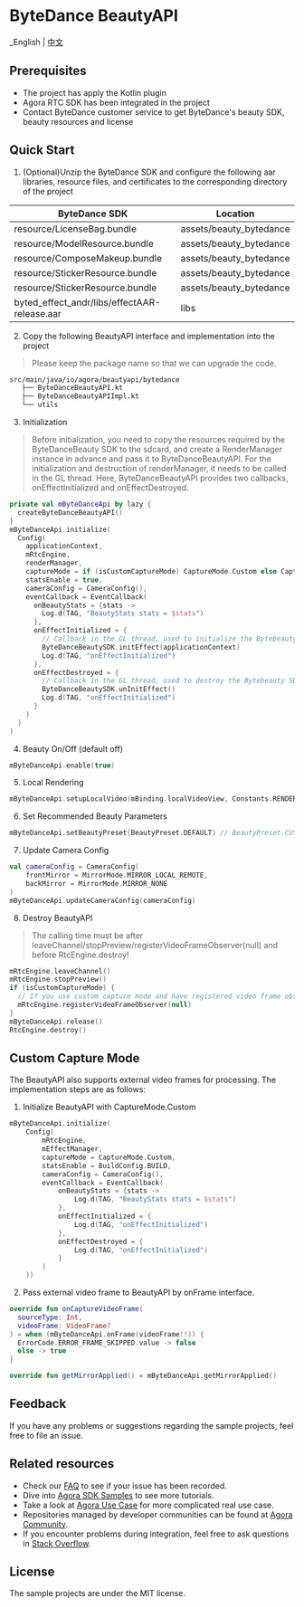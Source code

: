 # ByteDance BeautyAPI

_English | [中文](README.zh.md)

## Prerequisites
- The project has apply the Kotlin plugin
- Agora RTC SDK has been integrated in the project
- Contact ByteDance customer service to get ByteDance's beauty SDK, beauty resources and license

## Quick Start
1. (Optional)Unzip the ByteDance SDK and configure the following aar libraries, resource files, and certificates to the corresponding directory of the project

| ByteDance SDK                                | Location                |
|----------------------------------------------|-------------------------|
| resource/LicenseBag.bundle                   | assets/beauty_bytedance |
| resource/ModelResource.bundle                | assets/beauty_bytedance |
| resource/ComposeMakeup.bundle                | assets/beauty_bytedance |
| resource/StickerResource.bundle              | assets/beauty_bytedance |
| resource/StickerResource.bundle              | assets/beauty_bytedance |
| byted_effect_andr/libs/effectAAR-release.aar | libs                    |

2. Copy the following BeautyAPI interface and implementation into the project
> Please keep the package name so that we can upgrade the code.
```xml
src/main/java/io/agora/beautyapi/bytedance
   ├── ByteDanceBeautyAPI.kt
   ├── ByteDanceBeautyAPIImpl.kt
   └── utils
```

3. Initialization

> Before initialization, you need to copy the resources required by the ByteDanceBeauty SDK to the sdcard, and create a RenderManager instance in advance and pass it to ByteDanceBeautyAPI.
> For the initialization and destruction of renderManager, it needs to be called in the GL thread. Here, ByteDanceBeautyAPI provides two callbacks, onEffectInitialized and onEffectDestroyed.

```kotlin
private val mByteDanceApi by lazy {
  createByteDanceBeautyAPI()
}
mByteDanceApi.initialize(
  Config(
    applicationContext,
    mRtcEngine,
    renderManager,
    captureMode = if (isCustomCaptureMode) CaptureMode.Custom else CaptureMode.Agora,
    statsEnable = true,
    cameraConfig = CameraConfig(),
    eventCallback = EventCallback(
      onBeautyStats = {stats ->
        Log.d(TAG, "BeautyStats stats = $stats")
      },
      onEffectInitialized = {
        // Callback in the GL thread, used to initialize the Bytebeauty SDK
        ByteDanceBeautySDK.initEffect(applicationContext)
        Log.d(TAG, "onEffectInitialized")
      },
      onEffectDestroyed = {
        // Callback in the GL thread, used to destroy the Bytebeauty SDK
        ByteDanceBeautySDK.unInitEffect()
        Log.d(TAG, "onEffectInitialized")
      }
    )
  )
)
```

4. Beauty On/Off (default off)
```kotlin
mByteDanceApi.enable(true)
```

5. Local Rendering
```kotlin
mByteDanceApi.setupLocalVideo(mBinding.localVideoView, Constants.RENDER_MODE_FIT)
```

6. Set Recommended Beauty Parameters
```kotlin
mByteDanceApi.setBeautyPreset(BeautyPreset.DEFAULT) // BeautyPreset.CUSTOM：Close Recommended Beauty
```

7. Update Camera Config
```kotlin
val cameraConfig = CameraConfig(
    frontMirror = MirrorMode.MIRROR_LOCAL_REMOTE,
    backMirror = MirrorMode.MIRROR_NONE
)
mByteDanceApi.updateCameraConfig(cameraConfig)
```

8. Destroy BeautyAPI

> The calling time must be after leaveChannel/stopPreview/registerVideoFrameObserver(null) and before RtcEngine.destroy!

```kotlin
mRtcEngine.leaveChannel()
mRtcEngine.stopPreview()
if (isCustomCaptureMode) {
  // If you use custom capture mode and have registered video frame observer, register video frame observer to null here!
  mRtcEngine.registerVideoFrameObserver(null)
}
mByteDanceApi.release()
RtcEngine.destroy()
```

## Custom Capture Mode
The BeautyAPI also supports external video frames for processing. The implementation steps are as follows:

1. Initialize BeautyAPI with CaptureMode.Custom
```kotlin
mByteDanceApi.initialize(
    Config(
        mRtcEngine,
        mEffectManager,
        captureMode = CaptureMode.Custom,
        statsEnable = BuildConfig.BUILD,
        cameraConfig = CameraConfig(),
        eventCallback = EventCallback(
            onBeautyStats = {stats ->
                Log.d(TAG, "BeautyStats stats = $stats")
            },
            onEffectInitialized = {
                Log.d(TAG, "onEffectInitialized")
            },
            onEffectDestroyed = {
                Log.d(TAG, "onEffectInitialized")
            }
        )
    ))
```
2. Pass external video frame to BeautyAPI by onFrame interface.
```kotlin
override fun onCaptureVideoFrame(
  sourceType: Int,
  videoFrame: VideoFrame?
) = when (mByteDanceApi.onFrame(videoFrame!!)) {
  ErrorCode.ERROR_FRAME_SKIPPED.value -> false
  else -> true
}

override fun getMirrorApplied() = mByteDanceApi.getMirrorApplied()
```

## Feedback

If you have any problems or suggestions regarding the sample projects, feel free to file an issue.

## Related resources

- Check our [FAQ](https://docs.agora.io/en/faq) to see if your issue has been recorded.
- Dive into [Agora SDK Samples](https://github.com/AgoraIO) to see more tutorials.
- Take a look at [Agora Use Case](https://github.com/AgoraIO-usecase) for more complicated real use
  case.
- Repositories managed by developer communities can be found
  at [Agora Community](https://github.com/AgoraIO-Community).
- If you encounter problems during integration, feel free to ask questions
  in [Stack Overflow](https://stackoverflow.com/questions/tagged/agora.io).

## License

The sample projects are under the MIT license.